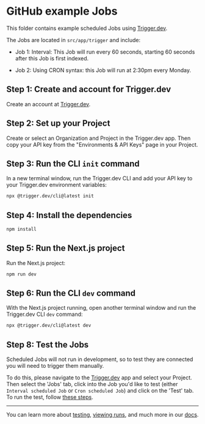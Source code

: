 # GitHub example Jobs

This folder contains example scheduled Jobs using [Trigger.dev](https://trigger.dev).

The Jobs are located in `src/app/trigger` and include:

- Job 1: Interval: This Job will run every 60 seconds, starting 60 seconds after this Job is first indexed.

- Job 2: Using CRON syntax: this Job will run at 2:30pm every Monday.

## **Step 1:** Create and account for Trigger.dev

Create an account at [Trigger.dev](https://trigger.dev).

## **Step 2:** Set up your Project

Create or select an Organization and Project in the Trigger.dev app. Then copy your API key from the "Environments & API Keys" page in your Project.

## **Step 3:** Run the CLI `init` command

In a new terminal window, run the Trigger.dev CLI and add your API key to your Trigger.dev environment variables:

```bash
npx @trigger.dev/cli@latest init
```

## **Step 4:** Install the dependencies

```bash
npm install
```

## **Step 5:** Run the Next.js project

Run the Next.js project:

```bash
npm run dev
```

## **Step 6:** Run the CLI `dev` command

With the Next.js project running, open another terminal window and run the Trigger.dev CLI `dev` command:

```bash
npx @trigger.dev/cli@latest dev
```

## **Step 8:** Test the Jobs

Scheduled Jobs will not run in development, so to test they are connected you will need to trigger them manually.

To do this, please navigate to the [Trigger.dev](https://trigger.dev) app and select your Project. Then select the 'Jobs' tab, click into the Job you'd like to test (either `Interval scheduled Job` or `Cron scheduled Job`) and click on the 'Test' tab. To run the test, follow [these steps](https://trigger.dev/docs/documentation/guides/testing-jobs).

---

You can learn more about [testing](https://trigger.dev/docs/documentation/guides/testing-jobs), [viewing runs](https://trigger.dev/docs/documentation/guides/viewing-runs), and much more in our [docs](https://trigger.dev/docs).
